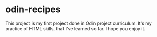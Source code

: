 # odin-recipes

This project is my first project done in Odin project curriculum. It's my practice of HTML skills, that I've learned so far. I hope you enjoy it.
